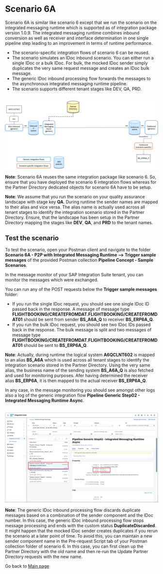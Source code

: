 # Scenario 6A

Scenario 6A is similar like scenario 6 except that we run the scenario on the integrated messaging runtime which is supported as of integration package version 1.0.9.
The integrated messaging runtime combines inbound conversion as well as receiver and interface determination in one single pipeline step leading to an improvement in terms of runtime performance. 
- The scenario-specific integration flows of scenario 6 can be reused.
- The scenario simulates an IDoc inbound scenario. You can either run a single IDoc or a bulk IDoc. For bulk, the mocked IDoc sender simply duplicates the very same request message and creates an IDoc bulk message.
- The generic IDoc inbound processing flow forwards the messages to the asynchronous integrated messaging runtime pipeline.
- The scenario supports different tenant stages like DEV, QA, PRD.

<br>![](/images/Scenario_6A.png)

**Note**: Scenario 6A reuses the same integration package like scenario 6. So, ensure that you have deployed the scenario 6 integration flows whereas for the Partner Directory dedicated objects for scenario 6A have to be setup.

**Note**: We assume that you run the scenario on your quality assurance landscape with stage key **QA**. During runtime the sender names are mapped to their alias and vice versa. The alias name is actually used across all tenant stages to identify the integration scenario stored in the Partner Directory. Ensure, that the landscape has been setup in the Partner Directory mapping the stages like **DEV**, **QA**, and **PRD** to the tenant names.

## Test the scenario
To test the scenario, open your Postman client and navigate to the folder **Scenario 6A - P2P with Integrated Messaging Runtime --> Trigger sample messages** of the provided Postman collection **Pipeline Concept - Sample Scenarios**.

In the message monitor of your SAP Integration Suite tenant, you can monitor the messages which were exchanged.

You can run any of the POST requests below the **Trigger sample messages** folder:
- If you run the single IDoc request, you should see one single IDoc ID passed back in the response. A message of message type **FLIGHTBOOKING/CREATEFROMDAT.FLIGHTBOOKING/CREATEFROMDAT01** should be sent from sender **BS_A6A_Q** to receiver **BS_ERP6A_Q**.
- If you run the bulk IDoc request, you should see two IDoc IDs passed back in the response. The bulk message is split and two messages of message type **FLIGHTBOOKING/CREATEFROMDAT.FLIGHTBOOKING/CREATEFROMDAT01** should be sent to **BS_ERP6A_Q**.

**Note**: Actually, during runtime the logical system **A6QCLNT602** is mapped to an alias **BS_A6A** which is used across all tenant stages to identify the integration scenario stored in the Partner Directory.
Using the very same alias, the business name of the sending system **BS_A6A_Q** is also fetched and used for monitoring purposes. Afer having determined the receiver alias **BS_ERP6A**, it is then mapped to the actual receiver **BS_ERP6A_Q**.

In any case, in the message monitoring you should see amongst other logs also a log of the generic integration flow **Pipeline Generic Step02 - Integrated Messaging Runtime Async**.

<br>![](/images/19_01_Scenario6A_MPL.png)

**Note**: The generic IDoc inbound processing flow discards duplicate messages based on a combination of the sender component and the IDoc number.
In this case, the generic IDoc inbound processing flow stops message processing and ends with the custom status **DuplicateDiscarded**.
It might happen that the mocked IDoc sender creates duplicates if you rerun the scenario at a later point of time.
To avoid this, you can maintain a new sender component name in the Pre-request Script tab of your Postman collection folder of scenario 6.
In this case, you can first clean up the Partner Directory with the old name and then re-run the Update Partner Directory requests with the new name.

Go back to [Main page](../../README.md)
